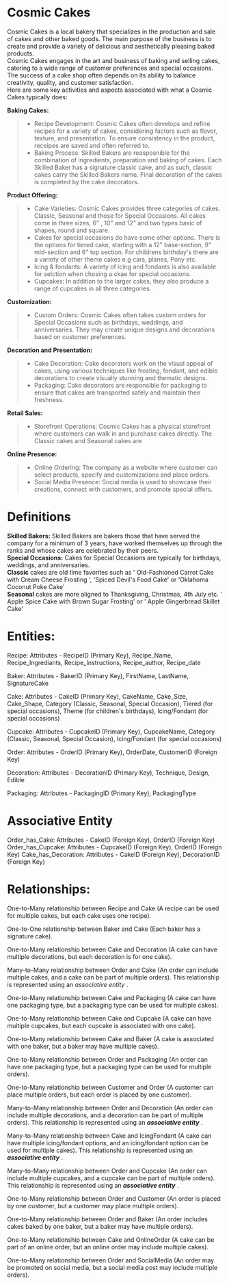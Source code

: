 # Cosmic Cakes  

Cosmic Cakes is a local bakery that specializes in the production and sale of cakes and other baked goods. 
The main purpose of the business is to create and provide a variety of delicious and aesthetically pleasing baked products.  
Cosmic Cakes engages in the art and business of baking and selling cakes, catering to a wide range of customer preferences and special occasions.  
The success of a cake shop often depends on its ability to balance creativity, quality, and customer satisfaction.  
Here are some key activities and aspects associated with what a Cosmic Cakes typically does:

**Baking Cakes:**

> - Recipe Development: Cosmic Cakes often develops and refine recipes for a variety of cakes, considering factors such as flavor, texture, and presentation.  To ensure consistency in the product, receipes are saved and often referred to.
> - Baking Process: Skilled Bakers are reasposnible for the combination of ingredients, preparation and baking of cakes. Each Skilled Baker has a signature classic cake, and as such, classic cakes carry the Skilled Bakers name. Final decoration of the cakes is completed by the cake decorators.


**Product Offering:**

> - Cake Varieties: Cosmic Cakes provides three categories of cakes. Classic, Seasonal and those for Special Occasions.  All cakes come in three sizes, 6" , 10" and 12" and two types basic of shapes, round and square.
> - Cakes for special occasions do have some other options. There is the options for tiered cake, starting with a 12" base-section, 9" mid-section and 6" top section. For childrens birthday's there are a variety of other theme cakes e.g cars, planes, Pony etc.
> - Icing & fondants: A variety of icing and fondants is also available for selction when chosing a ckae for special occasions.
> - Cupcakes: In addition to the larger cakes, they also produce a range of cupcakes in all three categories.  


**Customization:**

> - Custom Orders: Cosmic Cakes often takes custom orders for Special Occasions such as birthdays, weddings, and anniversaries. They may create unique designs and decorations based on customer preferences.  


**Decoration and Presentation:**  

> - Cake Decoration: Cake decorators work on the visual appeal of cakes, using various techniques like frosting, fondant, and edible decorations to create visually stunning and thematic designs.  
> - Packaging: Cake decorators are responsible for packaging to ensure that cakes are transported safely and maintain their freshness.


**Retail Sales:**

> - Storefront Operations: Cosmic Cakes has a physical storefront where customers can walk in and purchase cakes directly.  The Classic cakes and Seasonal cakes are 

**Online Presence:**  

> - Online Ordering: The company as a website where customer can select products, specify and customizations and place orders.  
> - Social Media Presence: Social media is used to showcase their creations, connect with customers, and promote special offers.  

# Definitions  

**Skilled Bakers:**  Skilled Bakers are bakers those that have served the company for a minimum of 3 years, have worked themselves up through the ranks and whose cakes are celebrated by their peers.   
**Special Occasions:**  Cakes for Special Occasions are typically for birthdays, weddings, and anniversaries.   
**Classic** cakes are old time favorites such as ' Old-Fashioned Carrot Cake with Cream Cheese Frosting ', 'Spiced Devil's Food Cake' or 'Oklahoma Coconut Poke Cake'  
**Seasonal** cakes are more aligned to Thanksgiving, Christmas, 4th July etc. ' Apple Spice Cake with Brown Sugar Frosting' or ' Apple Gingerbread Skillet Cake'   

# Entities:

Recipe: Attributes - RecipeID (Primary Key), Recipe_Name, Recipe_Ingrediants, Recipe_Instructions, Recipe_author, Recipe_date  

Baker: Attributes - BakerID (Primary Key), FirstName, LastName, SignatureCake  

Cake: Attributes - CakeID (Primary Key), CakeName, Cake_Size, Cake_Shape, Category (Classic, Seasonal, Special Occasion), Tiered (for special occasions), Theme (for children's birthdays), Icing/Fondant (for special occasions)  

Cupcake: Attributes - CupcakeID (Primary Key), CupcakeName, Category (Classic, Seasonal, Special Occasion), Icing/Fondant (for special occasions)  

Order: Attributes - OrderID (Primary Key), OrderDate, CustomerID (Foreign Key)  

Decoration: Attributes - DecorationID (Primary Key), Technique, Design, Edible  

Packaging: Attributes - PackagingID (Primary Key), PackagingType  

# Associative Entity  
Order_has_Cake: Attributes - CakeID (Foreign Key), OrderID (Foreign Key)
Order_has_Cupcake: Attributes - CupcakeID (Foreign Key), OrderID (Foreign Key)
Cake_has_Decoration: Attributes - CakeID (Foreign Key), DecorationID (Foreign Key)


# Relationships:

One-to-Many relationship between Recipe and Cake (A recipe can be used for multiple cakes, but each cake uses one recipe).  

One-to-One relationship between Baker and Cake (Each baker has a signature cake).  

One-to-Many relationship between Cake and Decoration (A cake can have multiple decorations, but each decoration is for one cake).  

Many-to-Many relationship between Order and Cake (An order can include multiple cakes, and a cake can be part of multiple orders). This relationship is represented using an *associative entity* .

One-to-Many relationship between Cake and Packaging (A cake can have one packaging type, but a packaging type can be used for multiple cakes).

One-to-Many relationship between Cake and Cupcake (A cake can have multiple cupcakes, but each cupcake is associated with one cake).

One-to-Many relationship between Cake and Baker (A cake is associated with one baker, but a baker may have multiple cakes).

One-to-Many relationship between Order and Packaging (An order can have one packaging type, but a packaging type can be used for multiple orders).

One-to-Many relationship between Customer and Order (A customer can place multiple orders, but each order is placed by one customer).

Many-to-Many relationship between Order and Decoration (An order can include multiple decorations, and a decoration can be part of multiple orders). This relationship is represented using an ***associative entity*** .

Many-to-Many relationship between Cake and IcingFondant (A cake can have multiple icing/fondant options, and an icing/fondant option can be used for multiple cakes). This relationship is represented using an ***associative entity*** .

Many-to-Many relationship between Order and Cupcake (An order can include multiple cupcakes, and a cupcake can be part of multiple orders). This relationship is represented using an ***associative entity*** .

One-to-Many relationship between Order and Customer (An order is placed by one customer, but a customer may place multiple orders).

One-to-Many relationship between Order and Baker (An order includes cakes baked by one baker, but a baker may have multiple orders).

One-to-Many relationship between Cake and OnlineOrder (A cake can be part of an online order, but an online order may include multiple cakes).

One-to-Many relationship between Order and SocialMedia (An order may be promoted on social media, but a social media post may include multiple orders).

